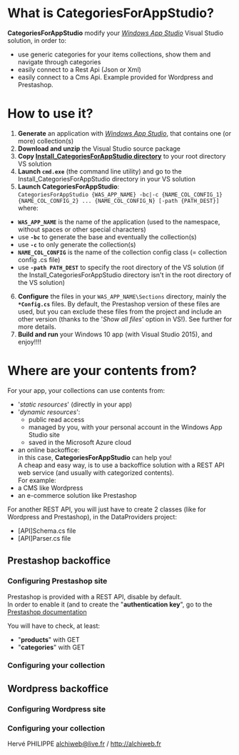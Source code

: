 # What is **CategoriesForAppStudio**?
**CategoriesForAppStudio** modify your [*Windows App Studio*](http://appstudio.windows.com) Visual Studio solution, in order to:
 - use generic categories for your items collections, show them and navigate through categories
 - easily connect to a Rest Api (Json or Xml)
 - easily connect to a Cms Api. Example provided for Wordpress and Prestashop.
 
# How to use it?
1. **Generate** an application with [*Windows App Studio*](http://appstudio.windows.com), that contains one (or more) collection(s)
2. **Download and unzip** the Visual Studio source package
3. **Copy [Install_CategoriesForAppStudio directory](Install_CategoriesForAppStudio)** to your root directory VS solution
4. **Launch `cmd.exe`** (the command line utility) and go to the Install_CategoriesForAppStudio directory in your VS solution
5. **Launch CategoriesForAppStudio**:<br/>
  `CategoriesForAppStudio {WAS_APP_NAME} -bc|-c {NAME_COL_CONFIG_1} {NAME_COL_CONFIG_2} ... {NAME_COL_CONFIG_N} [-path {PATH_DEST}]` where:
  - **`WAS_APP_NAME`** is the name of the application (used to the namespace, without spaces or other special characters)
  - use **`-bc`** to generate the base and eventually the collection(s)
  - use **`-c`** to only generate the collection(s)
  - **`NAME_COL_CONFIG`** is the name of the collection config class (= collection config .cs file)
  - use **`-path PATH_DEST`** to specify the root directory of the VS solution (if the Install_CategoriesForAppStudio directory isn't in the root directory of the VS solution)
6. **Configure** the files in your `WAS_APP_NAME\Sections` directory, mainly the **`*Config.cs`** files.
 By default, the Prestashop version of these files are used, but you can exclude these files from the project and include an other version (thanks to the '*Show all files*' option in VS!). See further for more details.
7. **Build and run** your Windows 10 app (with Visual Studio 2015), and enjoy!!!!
 
# Where are your contents from?<br/>
For your app, your collections can use contents from:
- '*static resources*' (directly in your app)
- '*dynamic resources*':
  - public read access
  - managed by you, with your personal account in the Windows App Studio site
  - saved in the Microsoft Azure cloud
- an online backoffice:<br/>
in this case, **CategoriesForAppStudio** can help you!<br/>
A cheap and easy way, is to use a backoffice solution with a REST API web service (and usually with categorized contents).<br/>
For example:
- a CMS like Wordpress
- an e-commerce solution like Prestashop

For another REST API, you will just have to create 2 classes (like for Wordpress and Prestashop), in the DataProviders project:
- [API]Schema.cs file
- [API]Parser.cs file
  
## Prestashop backoffice
### Configuring Prestashop site
Prestashop is provided with a REST API, disable by default.<br/>
In order to enable it (and to create the "**authentication key**", go to the [Prestashop documentation](http://doc.prestashop.com/display/PS14/Chapter+1+-+Creating+Access+to+Back+Office)

You will have to check, at least:
- "**products**" with GET
- "**categories**" with GET

### Configuring your collection

## Wordpress backoffice
### Configuring Wordpress site
### Configuring your collection

Hervé PHILIPPE 
alchiweb@live.fr / http://alchiweb.fr